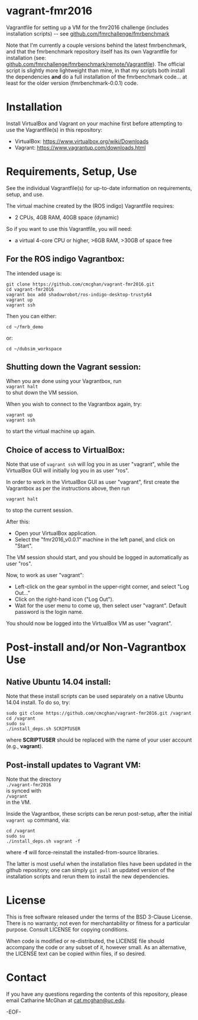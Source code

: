 # vagrant-fmr2016
Vagrantfile for setting up a VM for the fmr2016 challenge (includes installation scripts) -- see [github.com/fmrchallenge/fmrbenchmark](https://github.com/fmrchallenge/fmrbenchmark)

Note that I'm currently a couple versions behind the latest fmrbenchmark, and that the fmrbenchmark repository itself has its own Vagrantfile for installation (see: [github.com/fmrchallenge/fmrbenchmark/remote/Vagrantfile](https://github.com/fmrchallenge/fmrbenchmark/blob/master/remote/Vagrantfile)). The official script is slightly more lightweight than mine, in that my scripts both install the dependencies **and** do a full installation of the fmrbenchmark code... at least for the older version (fmrbenchmark-0.0.1) code.


Installation
============

Install VirtualBox and Vagrant on your machine first before attempting to use the Vagrantfile(s) in this repository:
* VirtualBox: https://www.virtualbox.org/wiki/Downloads
* Vagrant: https://www.vagrantup.com/downloads.html


Requirements, Setup, Use
========================

See the individual Vagrantfile(s) for up-to-date information on requirements, setup, and use.

The virtual machine created by the (ROS indigo) Vagrantfile requires:
* 2 CPUs, 4GB RAM, 40GB space (dynamic)

So if you want to use this Vagrantfile, you will need:
* a virtual 4-core CPU or higher, >6GB RAM, >30GB of space free

For the ROS indigo Vagrantbox:
----------------------------

The intended usage is:

    git clone https://github.com/cmcghan/vagrant-fmr2016.git
    cd vagrant-fmr2016
    vagrant box add shadowrobot/ros-indigo-desktop-trusty64
    vagrant up
    vagrant ssh

Then you can either:

    cd ~/fmrb_demo

or:

    cd ~/dubsim_workspace


Shutting down the Vagrant session:
----------------------------------

When you are done using your Vagrantbox, run  
`vagrant halt`  
to shut down the VM session.

When you wish to connect to the Vagrantbox again, try:

    vagrant up
    vagrant ssh

to start the virtual machine up again.

Choice of access to VirtualBox:
-------------------------------

Note that use of `vagrant ssh` will log you in as user "vagrant", while the VirtualBox GUI will initially log you in as user "ros".

In order to work in the VirtualBox GUI as user "vagrant", first create the Vagrantbox as per the instructions above, then run

    vagrant halt

to stop the current session.

After this:
* Open your VirtualBox application.
* Select the "fmr2016_v0.0.1" machine in the left panel, and click on "Start".

The VM session should start, and you should be logged in automatically as user "ros".

Now, to work as user "vagrant":
* Left-click on the gear symbol in the upper-right corner, and select "Log Out..."
* Click on the right-hand icon ("Log Out").
* Wait for the user menu to come up, then select user "vagrant". Default password is the login name.

You should now be logged into the VirtualBox VM as user "vagrant".


Post-install and/or Non-Vagrantbox Use
======================================

Native Ubuntu 14.04 install:
----------------------------

Note that these install scripts can be used separately on a native Ubuntu 14.04 install. To do so, try:

    sudo git clone https://github.com/cmcghan/vagrant-fmr2016.git /vagrant
    cd /vagrant
    sudo su
    ./install_deps.sh SCRIPTUSER

where **SCRIPTUSER** should be replaced with the name of your user account (e.g., **vagrant**).

Post-install updates to Vagrant VM:
-----------------------------------

Note that the directory  
`./vagrant-fmr2016`  
is synced with  
`/vagrant`  
in the VM.

Inside the Vagrantbox, these scripts can be rerun post-setup, after the initial `vagrant up` command, via:

    cd /vagrant
    sudo su
    ./install_deps.sh vagrant -f

where **-f** will force-reinstall the installed-from-source libraries.

The latter is most useful when the installation files have been updated in the github repository; one can simply `git pull` an updated version of the installation scripts and rerun them to install the new dependencies.


License
=======

This is free software released under the terms of the BSD 3-Clause License. There is no warranty; not even for merchantability or fitness for a particular purpose. Consult LICENSE for copying conditions.

When code is modified or re-distributed, the LICENSE file should accompany the code or any subset of it, however small. As an alternative, the LICENSE text can be copied within files, if so desired.


Contact
=======

If you have any questions regarding the contents of this repository, please email Catharine McGhan at <cat.mcghan@uc.edu>.

-EOF-
